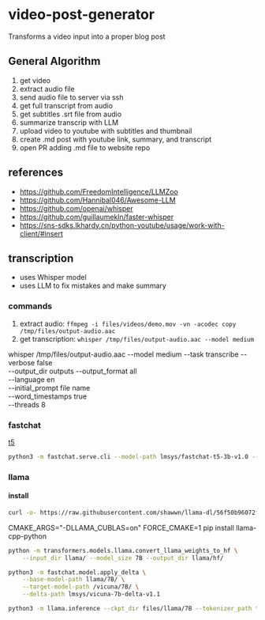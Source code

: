 # video-post-generator

Transforms a video input into a proper blog post

## General Algorithm

1. get video
2. extract audio file
3. send audio file to server via ssh
4. get full transcript from audio
5. get subtitles .srt file from audio
6. summarize transcrip with LLM
7. upload video to youtube with subtitles and thumbnail
8. create .md post with youtube link, summary, and transcript
9. open PR adding .md file to website repo

## references

- https://github.com/FreedomIntelligence/LLMZoo
- https://github.com/Hannibal046/Awesome-LLM
- https://github.com/openai/whisper
- https://github.com/guillaumekln/faster-whisper
- https://sns-sdks.lkhardy.cn/python-youtube/usage/work-with-client/#insert

## transcription

- uses Whisper model
- uses LLM to fix mistakes and make summary

### commands

1. extract audio: `ffmpeg -i files/videos/demo.mov -vn -acodec copy /tmp/files/output-audio.aac`
2. get transcription: `whisper /tmp/files/output-audio.aac --model medium`

whisper /tmp/files/output-audio.aac --model medium --task transcribe --verbose false \
                                    --output_dir outputs --output_format all \
                                    --language en \
                                    --initial_prompt file name \
                                    --word_timestamps true \
                                    --threads 8

### fastchat

[t5](https://github.com/lm-sys/FastChat#fastchat-t5)

```bash
python3 -m fastchat.serve.cli --model-path lmsys/fastchat-t5-3b-v1.0 --style rich --num-gpus 3 --load-8bit
```

### llama

#### install

```bash
curl -o- https://raw.githubusercontent.com/shawwn/llama-dl/56f50b96072f42fb2520b1ad5a1d6ef30351f23c/llama.sh | bash
```

CMAKE_ARGS="-DLLAMA_CUBLAS=on" FORCE_CMAKE=1 pip install llama-cpp-python

```bash
python -m transformers.models.llama.convert_llama_weights_to_hf \
    --input_dir llama/ --model_size 7B --output_dir llama/hf/
```

```bash
python3 -m fastchat.model.apply_delta \
    --base-model-path llama/7B/ \
    --target-model-path /vicuna/7B/ \
    --delta-path lmsys/vicuna-7b-delta-v1.1
```

```bash
python3 -m llama.inference --ckpt_dir files/llama/7B --tokenizer_path files/llama/tokenizer.model
```